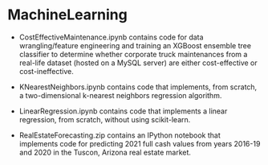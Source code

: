 # MachineLearning

- CostEffectiveMaintenance.ipynb contains code for data wrangling/feature engineering and training an XGBoost ensemble tree classifier to determine whether corporate truck maintenances from a real-life dataset (hosted on a MySQL server) are either cost-effective or cost-ineffective.

- KNearestNeighbors.ipynb contains code that implements, from scratch, a two-dimensional k-nearest neighbors regression algorithm.

- LinearRegression.ipynb contains code that implements a linear regression, from scratch, without using scikit-learn.

- RealEstateForecasting.zip contains an IPython notebook that implements code for predicting 2021 full cash values from years 2016-19 and 2020 in the Tuscon, Arizona real estate market.
